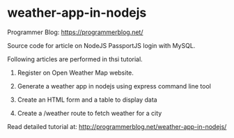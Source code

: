 # weather-app-in-nodejs

Programmer Blog: https://programmerblog.net/

Source code for article on NodeJS PassportJS login with MySQL.

Following articles are performed in thsi tutorial.

  1. Register on Open Weather Map website.

  2. Generate a weather app in nodejs using express command line tool

  3. Create an HTML form and a table to display data

  4. Create a  /weather route to fetch weather for a city
  
  
Read detailed tutorial at: http://programmerblog.net/weather-app-in-nodejs/
